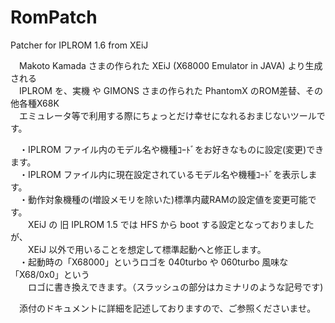 # RomPatch
Patcher for IPLROM 1.6 from XEiJ

　Makoto Kamada さまの作られた XEiJ (X68000 Emulator in JAVA) より生成される  
　IPLROM を、実機 や GIMONS さまの作られた PhantomX のROM差替、その他各種X68K  
　エミュレータ等で利用する際にちょっとだけ幸せになれるおまじないツールです。  

　・IPLROM ファイル内のモデル名や機種ｺｰﾄﾞをお好きなものに設定(変更)できます。  
　・IPLROM ファイル内に現在設定されているモデル名や機種ｺｰﾄﾞを表示します。  
　・動作対象機種の(増設メモリを除いた)標準内蔵RAMの設定値を変更可能です。  
　　XEiJ の 旧 IPLROM 1.5 では HFS から boot する設定となっておりましたが、  
　　XEiJ 以外で用いることを想定して標準起動へと修正します。  
　・起動時の「X68000」というロゴを 040turbo や 060turbo 風味な「X68/0x0」という  
　　ロゴに書き換えできます。（スラッシュの部分はカミナリのような記号です)  

　添付のドキュメントに詳細を記述しておりますので、ご参照くださいませ。  
